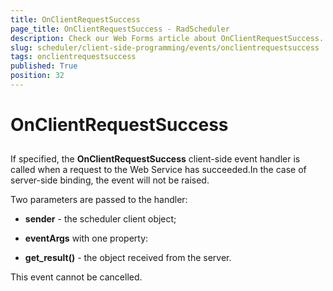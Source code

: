 ```yaml
---
title: OnClientRequestSuccess
page_title: OnClientRequestSuccess - RadScheduler
description: Check our Web Forms article about OnClientRequestSuccess.
slug: scheduler/client-side-programming/events/onclientrequestsuccess
tags: onclientrequestsuccess
published: True
position: 32
---
```


# OnClientRequestSuccess



## 

If specified, the **OnClientRequestSuccess** client-side event handler is called when a request to the Web Service has succeeded.In the case of server-side binding, the event will not be raised.

Two parameters are passed to the handler:

* **sender** - the scheduler client object;

* **eventArgs** with one property:

* **get_result()** - the object received from the server.

This event cannot be cancelled.


